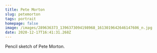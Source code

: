 ```yaml
---
title: Pete Morton
slug: petemorton
tags: portrait
homepage: false
image: /images/289636373_1396373094198968_1613019642646147606_n.jpg
date: 2020-12-17T16:41:31.268Z
---
```

Pencil sketch of Pete Morton.
